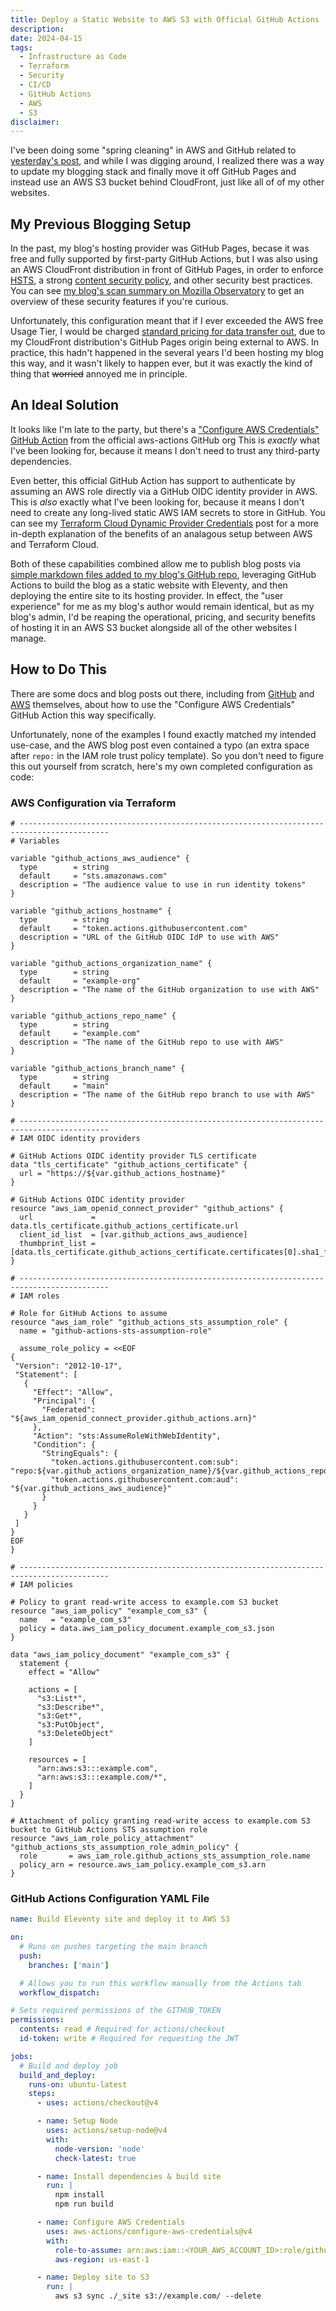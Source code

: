 ```yaml
---
title: Deploy a Static Website to AWS S3 with Official GitHub Actions
description:
date: 2024-04-15
tags:
  - Infrastructure as Code
  - Terraform
  - Security
  - CI/CD
  - GitHub Actions
  - AWS
  - S3
disclaimer:
---
```


I've been doing some "spring cleaning" in AWS and GitHub related to [yesterday's post](https://blog.lucascantor.com/block-search-engine-indexing-of-cloudfront-content-with-a-custom-response-headers-policy/), and while I was digging around, I realized there was a way to update my blogging stack and finally move it off GitHub Pages and instead use an AWS S3 bucket behind CloudFront, just like all of of my other websites.

## My Previous Blogging Setup

In the past, my blog's hosting provider was GitHub Pages, becase it was free and fully supported by first-party GitHub Actions, but I was also using an AWS CloudFront distribution in front of GitHub Pages, in order to enforce [HSTS](https://infosec.mozilla.org/guidelines/web_security#http-strict-transport-security), a strong [content security policy](https://infosec.mozilla.org/guidelines/web_security#content-security-policy), and other security best practices. You can see [my blog's scan summary on Mozilla Observatory](https://observatory.mozilla.org/analyze/blog.lucascantor.com) to get an overview of these security features if you're curious.

Unfortunately, this configuration meant that if I ever exceeded the AWS free Usage Tier, I would be charged [standard pricing for data transfer out](https://aws.amazon.com/cloudfront/pricing/), due to my CloudFront distribution's GitHub Pages origin being external to AWS. In practice, this hadn't happened in the several years I'd been hosting my blog this way, and it wasn't likely to happen ever, but it was exactly the kind of thing that ~~worried~~ annoyed me in principle.

## An Ideal Solution

It looks like I'm late to the party, but there's a ["Configure AWS Credentials" GitHub Action](https://github.com/marketplace/actions/configure-aws-credentials-action-for-github-actions) from the official aws-actions GitHub org This is _exactly_ what I've been looking for, because it means I don't need to trust any third-party dependencies.

Even better, this official GitHub Action has support to authenticate by assuming an AWS role directly via a GitHub OIDC identity provider in AWS. This is _also_ exactly what I've been looking for, because it means I don't need to create any long-lived static AWS IAM secrets to store in GitHub. You can see my [Terraform Cloud Dynamic Provider Credentials](https://blog.lucascantor.com/terraform-cloud-dynamic-provider-credentials/) post for a more in-depth explanation of the benefits of an analagous setup between AWS and Terraform Cloud.

Both of these capabilities combined allow me to publish blog posts via [simple markdown files added to my blog's GitHub repo](https://github.com/lucascantor/blog.lucascantor.com/pull/73/files), leveraging GitHub Actions to build the blog as a static website with Eleventy, and then deploying the entire site to its hosting provider. In effect, the "user experience" for me as my blog's author would remain identical, but as my blog's admin, I'd be reaping the operational, pricing, and security benefits of hosting it in an AWS S3 bucket alongside all of the other websites I manage.

## How to Do This

There are some docs and blog posts out there, including from [GitHub](https://docs.github.com/en/actions/deployment/security-hardening-your-deployments/configuring-openid-connect-in-amazon-web-services) and [AWS](https://aws.amazon.com/blogs/security/use-iam-roles-to-connect-github-actions-to-actions-in-aws/) themselves, about how to use the "Configure AWS Credentials" GitHub Action this way specifically.

Unfortunately, none of the examples I found exactly matched my intended use-case, and the AWS blog post even contained a typo (an extra space after `repo:` in the IAM role trust policy template). So you don't need to figure this out yourself from scratch, here's my own completed configuration as code:

### AWS Configuration via Terraform

```hcl
# ------------------------------------------------------------------------------------------
# Variables

variable "github_actions_aws_audience" {
  type        = string
  default     = "sts.amazonaws.com"
  description = "The audience value to use in run identity tokens"
}

variable "github_actions_hostname" {
  type        = string
  default     = "token.actions.githubusercontent.com"
  description = "URL of the GitHub OIDC IdP to use with AWS"
}

variable "github_actions_organization_name" {
  type        = string
  default     = "example-org"
  description = "The name of the GitHub organization to use with AWS"
}

variable "github_actions_repo_name" {
  type        = string
  default     = "example.com"
  description = "The name of the GitHub repo to use with AWS"
}

variable "github_actions_branch_name" {
  type        = string
  default     = "main"
  description = "The name of the GitHub repo branch to use with AWS"
}

# ------------------------------------------------------------------------------------------
# IAM OIDC identity providers

# GitHub Actions OIDC identity provider TLS certificate
data "tls_certificate" "github_actions_certificate" {
  url = "https://${var.github_actions_hostname}"
}

# GitHub Actions OIDC identity provider
resource "aws_iam_openid_connect_provider" "github_actions" {
  url             = data.tls_certificate.github_actions_certificate.url
  client_id_list  = [var.github_actions_aws_audience]
  thumbprint_list = [data.tls_certificate.github_actions_certificate.certificates[0].sha1_fingerprint]
}

# ------------------------------------------------------------------------------------------
# IAM roles

# Role for GitHub Actions to assume
resource "aws_iam_role" "github_actions_sts_assumption_role" {
  name = "github-actions-sts-assumption-role"

  assume_role_policy = <<EOF
{
 "Version": "2012-10-17",
 "Statement": [
   {
     "Effect": "Allow",
     "Principal": {
       "Federated": "${aws_iam_openid_connect_provider.github_actions.arn}"
     },
     "Action": "sts:AssumeRoleWithWebIdentity",
     "Condition": {
       "StringEquals": {
         "token.actions.githubusercontent.com:sub": "repo:${var.github_actions_organization_name}/${var.github_actions_repo_name}:ref:refs/heads/${var.github_actions_branch_name}",
         "token.actions.githubusercontent.com:aud": "${var.github_actions_aws_audience}"
       }
     }
   }
 ]
}
EOF
}

# ------------------------------------------------------------------------------------------
# IAM policies

# Policy to grant read-write access to example.com S3 bucket
resource "aws_iam_policy" "example_com_s3" {
  name   = "example_com_s3"
  policy = data.aws_iam_policy_document.example_com_s3.json
}

data "aws_iam_policy_document" "example_com_s3" {
  statement {
    effect = "Allow"

    actions = [
      "s3:List*",
      "s3:Describe*",
      "s3:Get*",
      "s3:PutObject",
      "s3:DeleteObject"
    ]

    resources = [
      "arn:aws:s3:::example.com",
      "arn:aws:s3:::example.com/*",
    ]
  }
}

# Attachment of policy granting read-write access to example.com S3 bucket to GitHub Actions STS assumption role
resource "aws_iam_role_policy_attachment" "github_actions_sts_assumption_role_admin_policy" {
  role       = aws_iam_role.github_actions_sts_assumption_role.name
  policy_arn = resource.aws_iam_policy.example_com_s3.arn
}
```

### GitHub Actions Configuration YAML File

```yaml
name: Build Eleventy site and deploy it to AWS S3

on:
  # Runs on pushes targeting the main branch
  push:
    branches: ['main']

  # Allows you to run this workflow manually from the Actions tab
  workflow_dispatch:

# Sets required permissions of the GITHUB_TOKEN
permissions:
  contents: read # Required for actions/checkout
  id-token: write # Required for requesting the JWT

jobs:
  # Build and deploy job
  build_and_deploy:
    runs-on: ubuntu-latest
    steps:
      - uses: actions/checkout@v4

      - name: Setup Node
        uses: actions/setup-node@v4
        with:
          node-version: 'node'
          check-latest: true

      - name: Install dependencies & build site
        run: |
          npm install
          npm run build

      - name: Configure AWS Credentials
        uses: aws-actions/configure-aws-credentials@v4
        with:
          role-to-assume: arn:aws:iam::<YOUR_AWS_ACCOUNT_ID>:role/github-actions-sts-assumption-role
          aws-region: us-east-1

      - name: Deploy site to S3
        run: |
          aws s3 sync ./_site s3://example.com/ --delete
```
